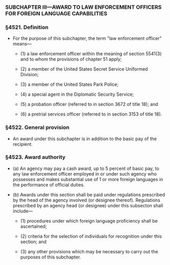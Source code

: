 ### SUBCHAPTER III—AWARD TO LAW ENFORCEMENT OFFICERS FOR FOREIGN LANGUAGE CAPABILITIES

### §4521. Definition
* For the purpose of this subchapter, the term "law enforcement officer" means—

  * (1) a law enforcement officer within the meaning of section 5541(3) and to whom the provisions of chapter 51 apply;

  * (2) a member of the United States Secret Service Uniformed Division;

  * (3) a member of the United States Park Police;

  * (4) a special agent in the Diplomatic Security Service;

  * (5) a probation officer (referred to in section 3672 of title 18); and

  * (6) a pretrial services officer (referred to in section 3153 of title 18).

### §4522. General provision
* An award under this subchapter is in addition to the basic pay of the recipient.

### §4523. Award authority
* (a) An agency may pay a cash award, up to 5 percent of basic pay, to any law enforcement officer employed in or under such agency who possesses and makes substantial use of 1 or more foreign languages in the performance of official duties.

* (b) Awards under this section shall be paid under regulations prescribed by the head of the agency involved (or designee thereof). Regulations prescribed by an agency head (or designee) under this subsecton shall include—

  * (1) procedures under which foreign language proficiency shall be ascertained;

  * (2) criteria for the selection of individuals for recognition under this section; and

  * (3) any other provisions which may be necessary to carry out the purposes of this subchapter.